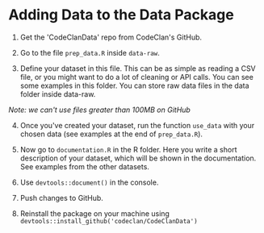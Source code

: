 # Adding Data to the Data Package

1. Get the 'CodeClanData' repo from CodeClan's GitHub.

2. Go to the file `prep_data.R` inside `data-raw`. 

3. Define your dataset in this file. This can be as simple as reading a CSV file, or you might want to do a lot of cleaning or API calls. You can see some examples in this folder. You can store raw data files in the data folder inside data-raw. 

*Note: we can't use files greater than 100MB on GitHub*

4. Once you've created your dataset, run the function `use_data` with your chosen data (see examples at the end of `prep_data.R`). 

5. Now go to `documentation.R` in the R folder. Here you write a short description of your dataset, which will be shown in the documentation. See examples from the other datasets. 

6. Use `devtools::document()` in the console.

7. Push changes to GitHub. 

8. Reinstall the package on your machine using `devtools::install_github('codeclan/CodeClanData')`
